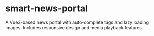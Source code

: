# smart-news-portal
A Vue3-based news portal with auto-complete tags and lazy loading images. Includes responsive design and media playback features.
